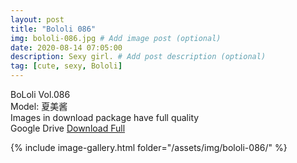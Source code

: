 ```yaml
---
layout: post
title: "Bololi 086"
img: bololi-086.jpg # Add image post (optional)
date: 2020-08-14 07:05:00
description: Sexy girl. # Add post description (optional)
tag: [cute, sexy, Bololi]
---
```

BoLoli Vol.086  
Model: 夏美酱                                                       
Images in download package have full quality                    
Google Drive [Download Full](http://gestyy.com/ewZduL)

{% include image-gallery.html folder="/assets/img/bololi-086/" %}
